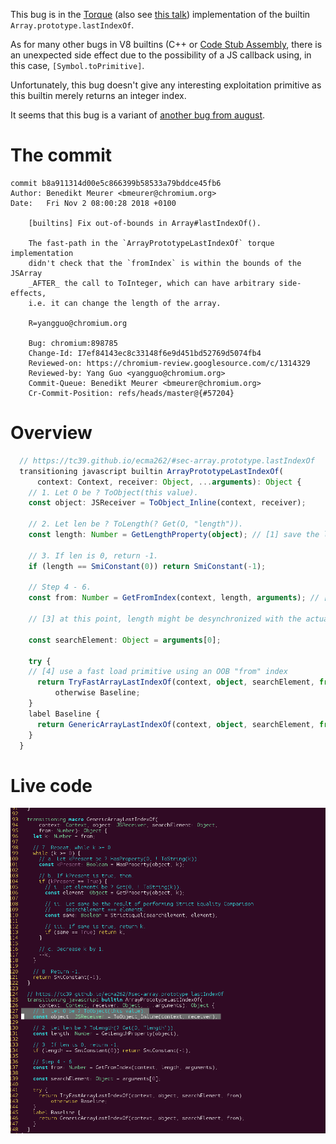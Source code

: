 This bug is in the [Torque](https://v8.dev/docs/torque) (also see [this talk](https://docs.google.com/presentation/d/1PlQEjS5xyJA-0GY8mjB4wr-pLyzFtdMRfhXczJJ2wic/edit#slide=id.g388aa7220e_2_46)) implementation of the builtin `Array.prototype.lastIndexOf`.

As for many other bugs in V8 builtins (C++ or [Code Stub Assembly](https://v8.dev/docs/csa-builtins), there is an unexpected side effect due to the possibility of a JS callback using, in this case,  `[Symbol.toPrimitive]`.

Unfortunately, this bug doesn't give any interesting exploitation primitive as this builtin merely returns an integer index.

It seems that this bug is a variant of [another bug from august](https://bugs.chromium.org/p/chromium/issues/detail?id=878845).

# The commit
```
commit b8a911314d00e5c866399b58533a79bddce45fb6
Author: Benedikt Meurer <bmeurer@chromium.org>
Date:   Fri Nov 2 08:00:28 2018 +0100

    [builtins] Fix out-of-bounds in Array#lastIndexOf().
    
    The fast-path in the `ArrayPrototypeLastIndexOf` torque implementation
    didn't check that the `fromIndex` is within the bounds of the JSArray
    _AFTER_ the call to ToInteger, which can have arbitrary side-effects,
    i.e. it can change the length of the array.
    
    R=yangguo@chromium.org
    
    Bug: chromium:898785
    Change-Id: I7ef84143ec8c33148f6e9d451bd52769d5074fb4
    Reviewed-on: https://chromium-review.googlesource.com/c/1314329
    Reviewed-by: Yang Guo <yangguo@chromium.org>
    Commit-Queue: Benedikt Meurer <bmeurer@chromium.org>
    Cr-Commit-Position: refs/heads/master@{#57204}
```

# Overview

```typescript
  // https://tc39.github.io/ecma262/#sec-array.prototype.lastIndexOf
  transitioning javascript builtin ArrayPrototypeLastIndexOf(
      context: Context, receiver: Object, ...arguments): Object {
    // 1. Let O be ? ToObject(this value).
    const object: JSReceiver = ToObject_Inline(context, receiver);

    // 2. Let len be ? ToLength(? Get(O, "length")).
    const length: Number = GetLengthProperty(object); // [1] save the length

    // 3. If len is 0, return -1.
    if (length == SmiConstant(0)) return SmiConstant(-1);

    // Step 4 - 6.
    const from: Number = GetFromIndex(context, length, arguments); // [2] this can call [Symbol.toPrimitive]
    
    // [3] at this point, length might be desynchronized with the actual receiver's length

    const searchElement: Object = arguments[0];

    try {
    // [4] use a fast load primitive using an OOB "from" index
      return TryFastArrayLastIndexOf(context, object, searchElement, from)
          otherwise Baseline;
    }
    label Baseline {
      return GenericArrayLastIndexOf(context, object, searchElement, from);
    }
  }

```

# Live code 

![live](live.gif)
